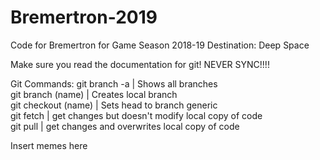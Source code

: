 # Bremertron-2019
Code for Bremertron for Game Season 2018-19 Destination: Deep Space

Make sure you read the documentation for git!
NEVER SYNC!!!!

Git Commands:
git branch -a | Shows all branches <br>
git branch (name) | Creates local branch<br>
git checkout (name) | Sets head to branch generic<br>
git fetch | get changes but doesn't modify local copy of code<br>
git pull | get changes and overwrites local copy of code<br>

Insert memes here
